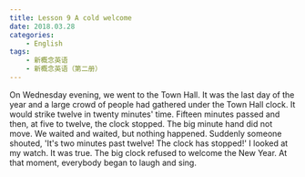 ```yaml
---
title: Lesson 9 A cold welcome
date: 2018.03.28
categories: 
    - English
tags:
    - 新概念英语
    - 新概念英语（第二册）
---
```

On Wednesday evening, we went to the Town Hall. 
It was the last day of the year and a large crowd of people had gathered under the Town Hall clock. It would strike twelve in twenty minutes' time. Fifteen minutes passed and then, at five to twelve, the clock stopped. The big minute hand did not move. We waited and waited, but nothing happened. Suddenly someone shouted, 'It's two minutes past twelve! The clock has stopped!' I looked at my watch. It was true. The big clock refused to welcome the New Year. At that moment, everybody began to laugh and sing. 